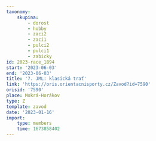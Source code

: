 ```yaml
---
taxonomy:
    skupina:
        - dorost
        - hobby
        - zaci2
        - zaci1
        - pulci2
        - pulci1
        - zabicky
id: 2023-race_1894
start: '2023-06-03'
end: '2023-06-03'
title: '7. JML: klasická trať'
link: 'https://oris.orientacnisporty.cz/Zavod?id=7590'
orisid: '7590'
place: Mokrá-Horákov
type: Z
template: zavod
date: '2023-01-16'
import:
    type: members
    time: 1673858402
---
```


